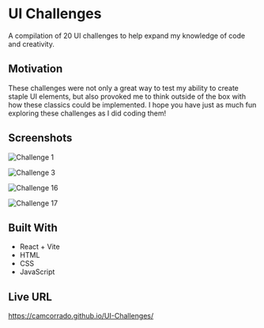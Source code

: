 # UI Challenges

A compilation of 20 UI challenges to help expand my knowledge of code and creativity.

## Motivation

These challenges were not only a great way to test my ability to create staple UI elements, but also provoked me to think outside of the box with how these classics could be implemented. I hope you have just as much fun exploring these challenges as I did coding them!

## Screenshots

![Challenge 1](https://i.imgur.com/ObhcIxJ.png)

![Challenge 3](https://i.imgur.com/H692DfX.png)

![Challenge 16](https://i.imgur.com/SyP93qG.png)

![Challenge 17](https://i.imgur.com/PR6KZg7.png)

## Built With

- React + Vite
- HTML
- CSS
- JavaScript

## Live URL

https://camcorrado.github.io/UI-Challenges/
